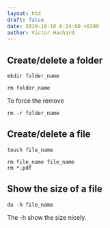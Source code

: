 ```yaml
---
layout: htd
draft: false
date: 2019-10-10 8:24:00 +0200
author: Victor Hachard
---
```


## Create/delete a folder

```
mkdir folder_name
```

```
rm folder_name
```

To force the remove

```
rm -r folder_name
```

## Create/delete a file

```
touch file_name
```

```
rm file_name file_name
rm *.pdf
```

## Show the size of a file

```
du -h file_name
```

The -h show the size nicely.

